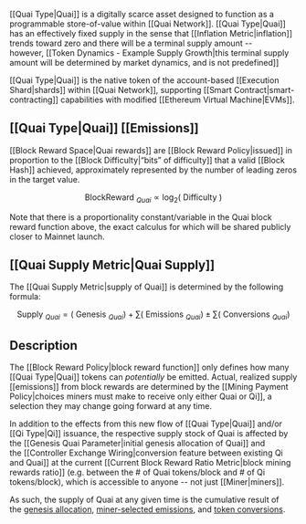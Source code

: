 [[Quai Type|Quai]] is a digitally scarce asset designed to function as a programmable store-of-value within [[Quai Network]]. [[Quai Type|Quai]] has an effectively fixed supply in the sense that [[Inflation Metric|inflation]] trends toward zero and there will be a terminal supply amount -- however, [[Token Dynamics - Example Supply Growth|this terminal supply amount will be determined by market dynamics, and is not predefined]]

[[Quai Type|Quai]] is the native token of the account-based [[Execution Shard|shards]] within [[Quai Network]], supporting [[Smart Contract|smart-contracting]] capabilities with modified [[Ethereum Virtual Machine|EVMs]].

## [[Quai Type|Quai]] [[Emissions]]

[[Block Reward Space|Quai rewards]] are [[Block Reward Policy|issued]] in proportion to the [[Block Difficulty|“bits” of difficulty]] that a valid [[Block Hash]] achieved, approximately represented by the number of leading zeros in the target value.

$$\text { BlockReward }{ }_{Q u a i} \propto \log _2(\text { Difficulty })$$

Note that there is a proportionality constant/variable in the Quai block reward function above, the exact calculus for which will be shared publicly closer to Mainnet launch.

## [[Quai Supply Metric|Quai Supply]]

The [[Quai Supply Metric|supply of Quai]] is determined by the following formula:

$$\text { Supply }_{Q u a i}=\left(\text { Genesis }_{Q u a i}\right)+\sum\left(\text { Emissions }_{Q u a i}\right) \pm \sum\left(\text { Conversions }_{Q u a i}\right)$$
## Description

The [[Block Reward Policy|block reward function]] only defines how many [[Quai Type|Quai]] tokens can _potentially_ be emitted. Actual, realized supply [[emissions]] from block rewards are determined by the [[Mining Payment Policy|choices miners must make to receive only either Quai or Qi]], a selection they may change going forward at any time.

In addition to the effects from this new flow of [[Quai Type|Quai]] and/or [[Qi Type|Qi]] issuance, the respective supply stock of Quai is affected by the [[Genesis Quai Parameter|initial genesis allocation of Quai]] and the [[Controller Exchange Wiring|conversion feature between existing Qi and Quai]] at the current [[Current Block Reward Ratio Metric|block mining rewards ratio]] (e.g. between the # of Quai tokens/block and # of Qi tokens/block), which is accessible to anyone -- not just [[Miner|miners]].

As such, the supply of Quai at any given time is the cumulative result of the [genesis allocation](https://qu.ai/docs/learn/tokenomics/genesis-allocations/), [miner-selected emissions](https://qu.ai/docs/learn/tokenomics/token-dynamics/block-rewards/), and [token conversions](https://qu.ai/docs/learn/tokenomics/token-dynamics/conversions/).